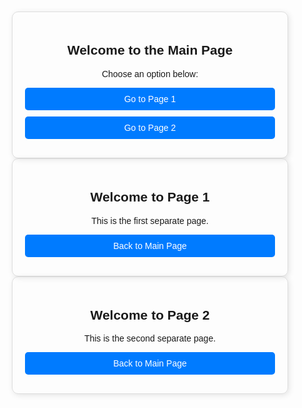 <!DOCTYPE html>
<html lang="en">
<head>
    <meta charset="UTF-8">
    <meta name="viewport" content="width=device-width, initial-scale=1.0">
    <title>Main Page</title>
    <style>
        body {
            font-family: Arial, sans-serif;
            text-align: center;
            margin: 50px;
        }
        .container {
            padding: 20px;
            border: 1px solid #ddd;
            border-radius: 10px;
            max-width: 400px;
            margin: auto;
            box-shadow: 2px 2px 10px rgba(0,0,0,0.1);
        }
        a {
            display: block;
            padding: 10px;
            margin: 10px 0;
            text-decoration: none;
            color: white;
            background-color: #007bff;
            border-radius: 5px;
        }
        a:hover {
            background-color: #0056b3;
        }
    </style>
</head>
<body>
    <div class="container">
        <h2>Welcome to the Main Page</h2>
        <p>Choose an option below:</p>
        <a href="page1.html">Go to Page 1</a>
        <a href="page2.html">Go to Page 2</a>
    </div>
</body>
</html>

<!-- Page 1 -->
<!DOCTYPE html>
<html lang="en">
<head>
    <meta charset="UTF-8">
    <meta name="viewport" content="width=device-width, initial-scale=1.0">
    <title>Page 1</title>
    <style>
        body {
            font-family: Arial, sans-serif;
            text-align: center;
            margin: 50px;
        }
        .container {
            padding: 20px;
            border: 1px solid #ddd;
            border-radius: 10px;
            max-width: 400px;
            margin: auto;
            box-shadow: 2px 2px 10px rgba(0,0,0,0.1);
        }
    </style>
</head>
<body>
    <div class="container">
        <h2>Welcome to Page 1</h2>
        <p>This is the first separate page.</p>
        <a href="index.html">Back to Main Page</a>
    </div>
</body>
</html>

<!-- Page 2 -->
<!DOCTYPE html>
<html lang="en">
<head>
    <meta charset="UTF-8">
    <meta name="viewport" content="width=device-width, initial-scale=1.0">
    <title>Page 2</title>
    <style>
        body {
            font-family: Arial, sans-serif;
            text-align: center;
            margin: 50px;
        }
        .container {
            padding: 20px;
            border: 1px solid #ddd;
            border-radius: 10px;
            max-width: 400px;
            margin: auto;
            box-shadow: 2px 2px 10px rgba(0,0,0,0.1);
        }
    </style>
</head>
<body>
    <div class="container">
        <h2>Welcome to Page 2</h2>
        <p>This is the second separate page.</p>
        <a href="index.html">Back to Main Page</a>
    </div>
</body>
</html>
